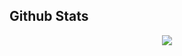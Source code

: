 ## Github Stats  
<div align="center"><img src="https://github-readme-stats.vercel.app/api?username=DesGarcons&show_icons=true&count_private=true&hide_border=true" align="center" /></div>  

<br/>  
